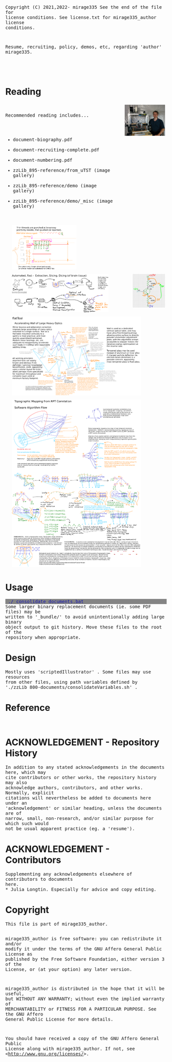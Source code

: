 <!-- scriptedIllustrator_markup_uk4uPhB663kVcygT0q 
#exit # scriptedIllustrator_markup_uk4uPhB663kVcygT0q 
# <html style="size: letter;"> <!-- scriptedIllustrator_markup_uk4uPhB663kVcygT0q
#!/usr/bin/env bash

# Dependencies.
# May need 'ubiquitous_bash.sh" in "$PATH".
# GNU Octave, Qalculate - usually dependency of 'calculator' scripts
# recode - usually dependency of 'markup documentation' scripts
# wkhtmltopdf - may be necessary for accurate conversion from HTML to PDF

# NOTICE: README !
# 
# 
# 
# NOTICE: README !

# CAUTION: As a user, you should have been provided a virtual machine or cloud services to run this script - 'ubiquitous bash' provides functions to ease the use of either and both. An SELinux, AppArmor, unprivileged ChRoot, or similar context may be acceptable as well. Routinely modifying, sharing, and running code, may otherwise put both users and organizations at possibly unnecessary risk.


# Copyright and related rights only waived via CC0 if all specified conditions are met.
# *) EITHER, a single file directly output from 'scriptedIllustrator' (which is GPLv3 licensed), OR, not otherwise claimed under other any copyright license.
# *) Is a documentation script including this message which also predominantly creates or represents markup (eg. 'scriptedIllustrator.sh', 'scriptedIllustrator.html', 'scriptedIllustrator.mediawiki.txt').
# *) NOT part of a program to compress, embed, and assemble, functions and other code (waiver does NOT apply to 'tinyCompiler_scriptedIllustrator.sh' ).

# To the extent possible, related software (ie. 'tinyCompiler_scriptedIllustrator.sh' from 'scriptedIllustrator') remains otherwise copyrighted (ie. GPLv3 license).
# Specifically, please do not use 'scriptedIllustrator' code to distribute unpublished proprietary means of creating 'current_internal_CompressedFunctions' .
# Specifically, please do not misconstrue this copyright waiver to negate any copyright claimed when such a documentation script is part of another project or another copyright notice is present (ie. 'otherwise claimed').

# 'For the avoidance of doubt, any information that you choose to store within your own copy' ... 'remains yours' ... 'using' ... 'to publish content doesn't change whatever rights you may have to that content.'
# Although this project has no relation to TiddlyWiki, as stated above, vaguely similar copyright principles are expected to apply. - https://tiddlywiki.com/static/License.html

#__README_uk4uPhB663kVcygT0q_README__


_document_collect() {
# NOTICE: COLLECT

# Not necessary. Warnings about 'command not found' to 'stderr' will be ignored by script pipelines.
#! type -p 'recode' > /dev/null 2>&1 && recode() { false; }


currentByte=8

RECODE_markup_html_pre_begin=$(_safeEcho "$markup_html_pre_begin" | recode ascii..html)


export current_lorem_ipsum='Lorem ipsum dolor sit amet, consectetur adipiscing elit, sed do eiusmod tempor incididunt ut labore et dolore magna aliqua. Ut enim ad minim veniam, quis nostrud exercitation ullamco laboris nisi ut aliquip ex ea commodo consequat. Duis aute irure dolor in reprehenderit in voluptate velit esse cillum dolore eu fugiat nulla pariatur. Excepteur sint occaecat cupidatat non proident, sunt in culpa qui officia deserunt mollit anim id est laborum.'


# NOTICE: COLLECT
}



_document_main() {
#a
#b
# NOTICE: DOCUMENT
#__HEADER_uk4uPhB663kVcygT0q_HEADER__
_t '
scriptedIllustrator_markup_uk4uPhB663kVcygT0q --><!-- # --><pre style="margin-top: 0px;margin-bottom: 0px;white-space: pre-wrap;">
Copyright (C) 2021,2022- mirage335
See the end of the file for license conditions.
See license.txt for mirage335_author license conditions.


Resume, recruiting, policy, demos, etc, regarding &#39;author&#39; 
mirage335.
<!-- # --></pre><!-- scriptedIllustrator_markup_uk4uPhB663kVcygT0q
'
_t '
scriptedIllustrator_markup_uk4uPhB663kVcygT0q --><!-- # --><pre style="margin-top: 0px;margin-bottom: 0px;white-space: pre-wrap;">


<!-- # --></pre><!-- scriptedIllustrator_markup_uk4uPhB663kVcygT0q
'
 '_heading1' 'Reading'
if false; then true; # -->
<!-- # --><h1>Reading</h1>
<!--
fi
 '_picture' 'zzLib_895-reference/demo/TazStiff_owner.jpg' '25%'
if false; then true; # -->
<!-- # --><img width="25%" src="zzLib_895-reference/demo/TazStiff_owner.jpg" style="float: right;margin: 0 0 0 15px;border: 5px solid transparent;">
<!--
fi
_t '
scriptedIllustrator_markup_uk4uPhB663kVcygT0q --><!-- # --><pre style="margin-top: 0px;margin-bottom: 0px;white-space: pre-wrap;">
Recommended reading includes...
* document-biography.pdf
* document-recruiting-complete.pdf
* document-numbering.pdf
* zzLib_895-reference/from_uTST (image gallery)
* zzLib_895-reference/demo (image gallery)
* zzLib_895-reference/demo/_misc (image gallery)
<!-- # --></pre><!-- scriptedIllustrator_markup_uk4uPhB663kVcygT0q
'
_r '
scriptedIllustrator_markup_uk4uPhB663kVcygT0q -->
<iframe src="./index.html" width=95% height=720></iframe>
<!-- scriptedIllustrator_markup_uk4uPhB663kVcygT0q
'
 '_image' 'zzLib_895-reference/from_uTST/neuralBits-zEXCERPTED-diagram-picture.png' '40%'
if false; then true; # -->
<!-- # --><img width="40%" src="zzLib_895-reference/from_uTST/neuralBits-zEXCERPTED-diagram-picture.png" style="margin: 0 0 0 15px;border: 5px solid transparent;">
<!--
fi
 '_image' 'zzLib_895-reference/from_uTST/sleeveDive-extraction.png' '60%'
if false; then true; # -->
<!-- # --><img width="60%" src="zzLib_895-reference/from_uTST/sleeveDive-extraction.png" style="margin: 0 0 0 15px;border: 5px solid transparent;">
<!--
fi
 '_picture' 'zzLib_895-reference/from_uTST/problemSolversGuide-amplifier-commonEmitter.png' '20%'
if false; then true; # -->
<!-- # --><img width="20%" src="zzLib_895-reference/from_uTST/problemSolversGuide-amplifier-commonEmitter.png" style="float: right;margin: 0 0 0 15px;border: 5px solid transparent;">
<!--
fi
 '_image' 'zzLib_895-reference/from_uTST/lithoDive-flatTool.png' '80%'
if false; then true; # -->
<!-- # --><img width="80%" src="zzLib_895-reference/from_uTST/lithoDive-flatTool.png" style="margin: 0 0 0 15px;border: 5px solid transparent;">
<!--
fi
 '_image' 'zzLib_895-reference/from_uTST/cognitionSplicer-topographicMapping.png' '80%'
if false; then true; # -->
<!-- # --><img width="80%" src="zzLib_895-reference/from_uTST/cognitionSplicer-topographicMapping.png" style="margin: 0 0 0 15px;border: 5px solid transparent;">
<!--
fi
 '_page'
if false; then true; # -->
<!-- # --><div style="page-break-before: always;margin: 0;padding: 0; border-width: 0px;"> </div>
<!--
fi
 '_heading1' 'Usage'
if false; then true; # -->
<!-- # --><h1>Usage</h1>
<!--
fi
 '_o' '_messagePlain_probe' './_consolidate_documents.bat'
if false; then true; # -->
<!-- # --><pre style="-webkit-print-color-adjust: exact;background-color:#848484;margin-top: 0px;margin-bottom: 0px;white-space: pre-wrap;">
<!-- # --><span style="color:#1818b2;background-color:#848484;"> ./_consolidate_documents.bat</span>
<!-- # --></pre>
<!--
fi
_t '
scriptedIllustrator_markup_uk4uPhB663kVcygT0q --><!-- # --><pre style="margin-top: 0px;margin-bottom: 0px;white-space: pre-wrap;">
Some larger binary replacement documents (ie. some PDF files) may be 
written to &#39;_bundle/&#39; to avoid unintentionally adding large binary 
object output to git history. Move these files to the root of the 
repository when appropriate.
<!-- # --></pre><!-- scriptedIllustrator_markup_uk4uPhB663kVcygT0q
'
 '_heading1' 'Design'
if false; then true; # -->
<!-- # --><h1>Design</h1>
<!--
fi
_t '
scriptedIllustrator_markup_uk4uPhB663kVcygT0q --><!-- # --><pre style="margin-top: 0px;margin-bottom: 0px;white-space: pre-wrap;">
Mostly uses &#39;scriptedIllustrator&#39; . Some files may use resources 
from other files, using path variables defined by 
&#39;./zzLib_800-documents/consolidateVariables.sh&#39; .
<!-- # --></pre><!-- scriptedIllustrator_markup_uk4uPhB663kVcygT0q
'
 '_heading1' 'Reference'
if false; then true; # -->
<!-- # --><h1>Reference</h1>
<!--
fi
_t '
scriptedIllustrator_markup_uk4uPhB663kVcygT0q --><!-- # --><pre style="margin-top: 0px;margin-bottom: 0px;white-space: pre-wrap;"> 
<!-- # --></pre><!-- scriptedIllustrator_markup_uk4uPhB663kVcygT0q
'
 '_heading1' 'ACKNOWLEDGEMENT - Repository History'
if false; then true; # -->
<!-- # --><h1>ACKNOWLEDGEMENT - Repository History</h1>
<!--
fi
_t '
scriptedIllustrator_markup_uk4uPhB663kVcygT0q --><!-- # --><pre style="margin-top: 0px;margin-bottom: 0px;white-space: pre-wrap;">
In addition to any stated acknowledgements in the documents here, which may 
cite contributors or other works, the repository history may also 
acknowledge authors, contributors, and other works. Normally, explicit 
citations will nevertheless be added to documents here under an 
&#39;acknowledgement&#39; or similar heading, unless the documents are of 
narrow, small, non-research, and/or similar purpose for which such would 
not be usual apparent practice (eg. a &#39;resume&#39;).
<!-- # --></pre><!-- scriptedIllustrator_markup_uk4uPhB663kVcygT0q
'
 '_heading1' 'ACKNOWLEDGEMENT - Contributors'
if false; then true; # -->
<!-- # --><h1>ACKNOWLEDGEMENT - Contributors</h1>
<!--
fi
_t '
scriptedIllustrator_markup_uk4uPhB663kVcygT0q --><!-- # --><pre style="margin-top: 0px;margin-bottom: 0px;white-space: pre-wrap;">
Supplementing any acknowledgements elsewhere of contributors to documents 
here.
* Julia Longtin. Especially for advice and copy editing.
<!-- # --></pre><!-- scriptedIllustrator_markup_uk4uPhB663kVcygT0q
'
 '_heading1' 'Copyright'
if false; then true; # -->
<!-- # --><h1>Copyright</h1>
<!--
fi
_t '
scriptedIllustrator_markup_uk4uPhB663kVcygT0q --><!-- # --><pre style="margin-top: 0px;margin-bottom: 0px;white-space: pre-wrap;">
This file is part of mirage335_author.

mirage335_author is free software: you can redistribute it and/or modify
it under the terms of the GNU Affero General Public License as published by
the Free Software Foundation, either version 3 of the License, or
(at your option) any later version.

mirage335_author is distributed in the hope that it will be useful,
but WITHOUT ANY WARRANTY; without even the implied warranty of
MERCHANTABILITY or FITNESS FOR A PARTICULAR PURPOSE.  See the
GNU Affero General Public License for more details.

You should have received a copy of the GNU Affero General Public License
along with mirage335_author.  If not, see 
&lt;http://www.gnu.org/licenses/&gt;.
<!-- # --></pre><!-- scriptedIllustrator_markup_uk4uPhB663kVcygT0q
'
_t '
scriptedIllustrator_markup_uk4uPhB663kVcygT0q --><!-- # --><pre style="margin-top: 0px;margin-bottom: 0px;white-space: pre-wrap;">


<!-- # --></pre><!-- scriptedIllustrator_markup_uk4uPhB663kVcygT0q
'



#__FOOTER_uk4uPhB663kVcygT0q_FOOTER__
# NOTICE: DOCUMENT
#y
#z
echo -e '\n\n'
}



# NOTICE: Overrides - new functions .


# NOTICE: Overrides - new functions .


#####Functions. Some may be from 'ubiquitous bash' .
#_compressedFunctions_uk4uPhB663kVcygT0q_compressedFunctions_uk4uPhB663kVcygT0q_compressedFunctions_uk4uPhB663kVcygT0q_compressedFunctions
current_internal_CompressedFunctions_bytes="12440"
current_internal_CompressedFunctions_cksum="1448096945"
current_internal_CompressedFunctions="
/Td6WFoAAATm1rRGAgAhARwAAAAQz1jM4cfzI/JdAC+ciKYksL89qRi90TdMvSwSEM6J8ipM2rR/Iqc/oYbShD5P+hKgz3ONSu7BhrUf8OSN4oZ8BL1e7m0JQ33pEQs007VTHA7nLczyIuWiilZSo+0zB132
DrV189uAlZ6oqD3MK7bjrSmuGreEaBOC+z5QkGUPIDVaXfJmDg73/A1Y9JqRKxtli7ZDurfX2t/Z3m6RV6ku3LwPHl2qt8/kbWEubRkY3Fl2VTTFWjQ8Z9qfpBK4YyV7fw3X3hcUmN6Fz+u2P8eCSl/fCnNX
HtvGeiwoJbZ3wje2iPvqVhHoy0BMVkEDcSqWo+znkV0BwqE45qLsZQ9IGG1CzglgciwcOU2fdsqKBFC5XA3WYFGg6uZ2q4mvn5jWR+FbeUz7YjupLAvLl7DE+daOBWzzyYeFrcMhDk1QeqOKpv41V0GTTqAm
Z7lRbPrhk3oRY/kBiQGZSfRuxTSmIc1zevrFy6JWcZkCJayU/wQ+XEKdvF51XHH+OYrSuhIxvk6G+Ce0sbTr3GBfVRQYdRpxeOs48xNaEfmBf6GZcWUMx5L3LA4cup19vL4O75JjKbnlJeYdoRCjtcPE7A8S
82KbKVXWm5n1ADflKsnTX3CVTSu7uS4pVXHlludUnC/0dCPIaO2WxpZTXETnBW0SD0f3HTs7UDEzwk7eMHnoe3xk/cdsh16yyG0jPOBLHEqULsotf/cimpgvkZlFxPNFKvrB2sVBDpjr393u8l5sSqQ9L5Vr
QgGi6nBnxhDESgC1fMuEusvr6Sli1rR/+c0ap1SksGpO2TEUmhLB2btBz2JAuC6RRnqPSeJB5e7Ye3lLZgz7qHahujxIhELZ6Ig37WMvcLn/BMoXxtrpqAx3WQEFwPU+GEqAYIYrxdNFO0vmXqIu7mijEGNN
3Kz52PfEP9wuiJegjzcwG1SjieemTZAy5HeBzXmyNh8NuIdpHzxX83tVQ6zn4W8eFh94YUkd8LPxqapxW9+5Ljru6KBXErt6eoQ1JzryMghYRXroIw6cezM5nO29ERbDgwMaWHM8HHSnsRVwOyHrn3h6dSYW
FRI5yIxuHcZpSxIl+Wcyy7l04D052ZLSwIr3bVXp4Wl8UN43ZjFk500/N03EAhnaDm33ejErcZzg3IyCf9KDULz2vjN1ZMLj0f8szC8Yd5LbbQJ0QaXtts9dioTUAtjmI2n0Nua2iP8U6I2yFW4q1flLmWgw
dwxuvholhSJhoQ1mvtYG9GHKOnerwBFiSgokDlXpGx/wWLEggdJzD83Gsc970UUKaPclxZq9t53+B7POZLqRi9MT1bN4M5xVNF9BpfIOMoXjjfCBdMsMg9KiWzl5MampEj+sO3zuoQacK51dsC8fF1kx/Ipo
T0+57cS1KCKaDzB3/U2HEY855HTDewfULt1Mox+DjNi+SoyNEej/2dvZj2k7gc6F2P4cYp0XlGset9wxtH8+3HkTBns+M9aR3+kzI/CW6vSnkHXti9l/usvJEofd55FM+ZveKRq4OmWB9Oq1ruDmZeB3ti5H
l9Be+OF5pyJ7O4nKeKvq36QuxgvvKFuWDH8YrEDrrLKvQA2ZwqPfB/Dx301jgKu2lHwCC5Cr6asX/Tjo71N7833otVOmbW18/ev2R0aUgZKsqzPZIqFX1x9DpRggWTuQOX49oKJA3lS+k80eCsgjWZ3NwHHB
JNS03KTfjGNYL21M5FopczHLlOKA3NfxtRVtvC3ptJwtqiQYiRhRFdiUmrckYzPNf/WZmL6FouTxTXHf/8KnqYdZ0a/shLqxbCEkIwYD7IZlBIXfZukhiP6kefFP2XGAvV7HC93XH3BC1oYnPQBRcKtLLn5C
zda+MyZGKU7AXhq1EleGh62Y/vDec7Bgz3UwJtR+8YBCdQ8/Xcf4mORqcw5ELeSC/sZESq/ZT4uHAWXlbxnvzRXvDJ58sFyghbkx9mNwpWRFrj39Hq3TTm9NkSX/ExPFblReiwO3+1d5czQOEU8JnpKwbXak
iZTSx0rJ6xz5YqpuDxrnSOA9Ti+KiK6yFVv5gZJsPa9opyNifSPEsLjaULtj3MT0jHSHlwYMPOm3ZU5anWZ9zLnlZDFk+5W9aVR/+HHjmTDgYiD/2lVhvyGFs0RFnIjj0W1Yrr0Qh7RR/STZo3Uj4PsS01jS
XFU1MAfvrY5cOFVq3gGq/BcYNU22RhC4TjfS9SLCd9Rrp8795lN2bSnGVKQ7eCrYdqYvCzLQ5RjV/jRfze8GD8XuJfOitXktggA4TGfdN2an12568jtS+q125ACbgQsG6KbDJ6HDEIk7PfdymVGeLNP58IfV
Ti9a8Wv3gxx1o9cP105zLp3eY+BXgXxpJpM0PwQ9C6SDYTYgWhLyJIL3s80HCWKRoNzfKE5+FpmuIodKb6nrgjQM2iMrkzD1grRPrIweqC2IvgUUp76cXjIWapPPJKoRAis9rOzsqZfOqwe4dCaJPjS7hodF
HOUHrNeKwCtOP73IH4yMLIWcTQkcR4cH2ycD+GoyrsM1KfK8rRf1sA2exEaj1gBbL2X90zTFijyIQp5ACcTa7g2erPu7xNzRNLL4lcAtRuduONBy7H3bokwhxUVT9XYKK6vxOsGBN9rqJ32dBCki2eznhSvG
YY7hDmldozOVzv70Ht4XupfIlhujDJ4CAVyp20SPKzFsyuI5O47AKB7bJ6KeNvsN3dn8PJFniSfpCxiksP4mSGD6c4fFUOKU1sqta3v8sgkEZIxqjtcEVkfWMvK6fVIb6z66P2kDSqBE++icHbYkIr+dczrx
6GLgOXvNFml1WJUyhpmyhkIJzZ/geu6ET9wonX4MZ/NEmC8jxUNFR/hfM+yH2sYL+1K4zI+kNhe0+iPdJYSpbxC3hOlYg5wsF0a72YOfikpkwp+2SdL5ItnyCkVTqMJVpDMSDppFsb1IcSm3oVLlTCOYpQxi
xNDpvrwfzm5INJXutfAgTnsuAAcaEIojAwo9N/+SBWcckzuXDR4OwDi3RV1muOvBjokJxIdAPtWJ+uNEVP0lXh+h0NtQ7ef04SfuYp9LQG1xMkglcvFZ44jp/L5G4NN4WnJJhKab539tSqdbMdDrRiLrsuC4
KjR5btxXS1fZMl/1Xv4pA2SSAavd2VCr1uFRicajnanO8cy48yJGoBNI2W+6In/H5QFwEGi2x7UwEGSFuBn4GlaAiNK7uZDg+hXZygCn03CgvwLsv8MlAfzwG4PVTud+3drmDH1VT1yj/KyUtTuOzC5kwkej
Plm+nWsvIllEV4RpSnA6qxpIM0pqtzYHJkIrk/avJj5RI/48SfDusDhiPCfuNHbuTXqP5Icg+Yy7Haw7JJpzFPHRxVHeNkeDda5D2/izDV9jfczVhajB7YI9W9kn8R56FgHKnNRRj5zE3APEx/Z1cNfZO9QE
w4/T2inDLxP/cS4uorgGK7SJ774XgChWl2DOeU935l13Zn1au8GEP79SKmiiTUuTLYNp9NE4Qszk4tMmoKHXAlV/FU1UzZ81lHdMQAJD5bPf0UYD6Xwm+AEWf2ZE38zLWp/AsFCUfR19vZSqc+exrFoEyoCe
PwMJTQ36wTcP39xZqZieI8gCRT7CmM5HQZr7yqhOsspirM7uQREOEtDrI263hGlL7BpuLLXRAmmtLxuaZmk8ZCONzADTvaZVzltbT+0UEOsnJg2oGb1NwQCZMiUiGZAAdGuUhmKDBm9puMYdNt/yld9tDIwv
oAPIHCv7i5rk5Sxj7f/TmPrNS9F/ijEjMvLhXrIhHyKXqATIhhx61wp4Jc9vECgih7fJjHH9E3IB5aJO83A2r6TwMIUAWVj0LwEZiHn6iwFoHU/rXn4dLtaJJVs6C/M7lsNIbiJokfN0sC8alQlNegzsu2RF
5ERNRi7E+g1pVyHwf06wpuqyadn+v+D+LgN7eeqOnZH3gvjuKeznOvCR9nCJi8aysblRejmLOLGuxFsxWyhLSveK+EQwJXluuxj9Kuh4RbCfzWzSGFG2dD5Vpn9zTND3/xtO8ZlK/oVn76f+CQd5HSCEHCOb
6xkPXLS9mISFXny2cSF7BjGETunl6gQCzVFWJLO4JOL97XneV209AFCHRRF3awzrjjyUtCpiClInBHidhgG9M4YZaFSqexkSpOujl6JxFLR8Jbvl3dY6haZWCyaoXCg+CLhCDauyh4pmzH3wbQCmuohvrLLL
LjjG+TkHd3nNj70i1Jd7lAy3pTR+tv+zKndeqKyzl+RIjjM6SWJrzpmpJiZlNlUqGRo/4ZeYIQTlYSPah/V+00rl4BdP2Wm7B7BbELIF6gyp7qpukhHG75lZj9yuf1u8OzIO9XP9uj/+zdm2TKVm3o1xW08m
RDcKl/Bj+FLxY1GN4bAEzZsBD5hdWG6DNuY1CHoMyjnY+aamd1sV08cprLjR/MxD3+0bnOloLzh6B0ciRdnd923890+QvN3abt+ua4zpgGVcmB2G8wpYIwuMtKt2OMo2h7Ks1uMR0JKIoUZ5vCrQWr3PXz6b
CeMkDLgwinXZw8TLmr3HssTw9pOSecL1hUsy8UamJV2dELhIMNJMEZjS4WlvsguDDgWy227yLnn5FdoOiD+FzC+btipX71/XoFqge0p9b5UjZE6qsCnAWMRDe7EkxRuLU9BxEnT1TnPzDfXab6pbkPOLMRLO
qUIjhZ+qV+uGL0iMBd/M1C38n4CRI5u0/nKEH2jXbnZ50/yzs+A9gukvIbWYG9FtC8uFy/vbi6qEmI0n/yIznG6b4Ycquu52q1eVNlRDmFMqCHxgEWY2JXXxqUiS6xPqRkgIALywOgpOXbMHi60MSnPalEoi
/SO2J2hJ0BQvOFf1h98hEeY4Ze37HIwkIjrl0EyWv7NWnK/pLrCuaG2N3sUgj4JRN+EuxfgEHldJDoztQCOiLJPLly/qzbyyWwN360TArX6a33X9qwoLBQyDWFpN/v6BqeqZYiVRJVF5fYfQDpxTc2rNI4Jv
CWlBXGlCYqaVYT8UVXouU3I3b84jtuN+PGS2BDxTfKB1G1Yqsjjg3SveC4Ag5W3Gis4xedIrW/XgmYnaabwvLu1aRvOG0mgN7I5DzGoBAMD+Wyrc1nuuAScUMeI8VvS9p3xnBIxDeyXxkWR8rc1ei9nmLH28
e166nScoF8JMOe06z07Sfo7aAXw2fBYPorOpyzhCUJXP4KrNHK2yzPTkFi9J7THv/QOaxp2R+1z/fEdSK8LywtCN6t7KKWcBEU9FJw4t3Hiw6MfC6RJiPay9w690f5KGOHz1AX+Tt9dwR8VwfO0udQPWYlNS
CW/T1r9ZozDXXBrqklTJHLyQ3BGp1jzDOhdQMfc6RmvqAClyUsMrMRCZ+d/2anJvCvBicRV/a0GlfOxlj5+odO6pdZdqr2Y5YIxrh/jhG8EMZO+mQ+Oy3il+VZjkjdaKro8XHjXAs0o94pBRd8Fyq2Z2dZ1A
sH9qkUwyqFnNkzvB6eRzJ2jEyy90++OfmRqGc4OBotYF8kk/xoACgha5ipVUhY725SQOseGK6vYHoSKbyoxAk474IB9Jybq67MPJOFIWo603952uUY+cDym8dnP9hfGjebFxo9NTPuCnQveCi+/18KDidVDa
c5PlI/mI671906ktEe/jPHLGbvmTLH0TuZfs9e2+e7DnEbL4sMLH0EawAcwSdFYVynKM9sXRhYoLIOo6xTZP0JP+6wHaPY6HhdvIeSqrBzve2iC2iqxw/5i40UAklR1NXgc+liyqQAa8CQbMjr9LzpHyW3LC
eUzju+UA2uztWZJEcovRH6xy0hQ7D90cXNA64GZFiPiO8nQcm/LVV0hhSxktaOic9Fet+M+MG+H197qzxdFbrlUkCZm4362CP+neBTqADkixjAMdR/f0hRh/oY+x8OZkL3DBeTSG8GzA8EjF5B9LTCRW6Y6j
vicPIIYcKhRRESizwPKwgZO3s5mXSb2txbGe/qwUFGggUcnKHII5ijnWXqk1o6wecO7elP03vPiqmEkzTRJJKsM0SQK5iW3yXS85SgHEBuVTM7sfP6TIi6aI6b179n1rJLCBl0XkvG7aJ64kqhlE4PewTD8Q
9DG1N2NT7nmfAEZIkMMk3k32a58cyJMs9i+uPlZYJR2D2l84WubKA/CibqaTtNdg5DvWLYXE/xVNFFLvkdDSWO3RUmIs9gNrStNAR8ARXOxiOZ9flf+G7U3QdkxlEgl5ZIxIP7ChqBexS1i8jVrHuFaDve7w
CSt9Uy/ZJsKVG9wkdgMpoaQ9ZOjqn2cjcRyrSoY0C2XT/65k9u+6Tq5DoMZSTfyDKOQwiFh2QVI6pxQsUnyCRh2WlXfVldBN7hI3kWb6Ru3P3mTgXDVBeaeeGdMlkeFxSB8xk/qgZxVSgX8VdqZgjXYNpyYP
bdMEWP/d4YMWU/O0lOCeToXae9/fwM9D3vRtCqKc4TCDlsW/88MXzW6tqyS3X1mvp78AUcoHbTBP1SVPBRzPZHr84rr4rezqxcjmDVrJ9UlTx2VXiD+uOBZmlSuJ5aN+sDdsQjRtc0HhgGRg9RB8VwLVxeMH
NYTWeRjp3pWC7Kf0O/77Zly3Ly6jEh/6dFepz5upP7/4904KerSSuVu4+kXqIxaoVpInCCJvNQWcvuWa+nxH6njSY/jceDbCaGtGNpm/04pLcBWEopiL5w7KSCMMtam+cWYe2L+uV9/pHwMEh//EOxj8bf3Q
AnQDXcM9mhM4ux68cDt+j1Z1omhb3W1o+0fqfgD7ZKVtxI+u1med8sLSaJB4fBLIn2ootKTPKjo7fEhc2D2DjmDnpYPYXhSQyrOWf8A1dnOfo8VWC3MrysYyw/5q4ugnhNKE1iySN6rN3DJheTHodPg4Hmxv
daL5KH5swtrTMJq7TvteizSACApEWKbarcQ9kVK0KDe8234dBCaANr3HznipXdiHDismXaTT33eJCENvoRDTf0kqOuaxvn/ISsLyhUW+PMx0O3zsHd4jUdaAbTR3B2dDxbv334SKYeDvwsMFA/9Cr3TL5mAU
xcuMQPCpQgk6ndAgtUZF4YVOCHq3/DFzW7InnoEni2mpvzbd01bbjulWbYhQ2bQnoOyt+7FZr8w5GAHJCE5laSFQRyLCN2JFtDIU7GWswGN3L9NjqqeLZq4VBqO+jkwrL2zsiVdCxOqLMNRXDfWq/IzJ755F
kFpDuKh5DHRM0R9QDBc7TUFxyMoZ9QgdNqxH5ZGOAP/zSlOh3qqI1n5BruhJYoywwSKmjlfWzdRhd4JXwPXRRabKL7EJteAXwdKoZgR56XEcXx1bmjAFZVkNDOUYlHvOjd95UcY1QrpCb0M7E4DWF64gCVKT
mhA1vBWadEpQBksHD4EgLcSlHxUPcWrGLAs//0YY4xl2nHvmsEOsHYkgxLTlCfe68h3yIJ2o1xmJm6O0J0P5tNHfdwMASq9jKgwJVFVO221DSXNHcs8ngyL+/ZocSmPSwbAa1HQT4oq86CDsJgOsi8Kk6pEb
6fpqMmPklOzfyPEEh93gj9EtEwJ6BCXh7J4qrXSzx/dF7puOXE9NK5h+ExToNmMli76RV3WIf0/Z0RhJ4hoLw/ztPzvbdbQl29i5tHrD8yXZC1fd2p/R3yT3kOF30VpFm+GOcgfUT9kjWffbdgoHAMbZVkTd
n+vjPCI7VYwFxwNFVBGU63daPTTTjSL0/UTx5reJV1aGw1I0IjkjqgMwTWA7q0VFJZL+dDPVJSl/kst4h8n3YVO1cGAAG24Aluqyc+HRvuqG0DNqBmM/yH0Nrm+lXhLXqPjsEPY2kjl1eelCXh7FBd3Bh06t
iFw3ll/aTJHFTwYc8scYboALH3OxRES8J7EoqCFPQ0C3EVn42kcBq1FvP1nzA6OKVid1QspNWwmtHEKniCMOtnWcngFdNAFAGZhvyqApihTKcWUJbYC/4LCiE8VXSfsU62/BpRlahZsev8t8GkxBwx4znUV9
x25cfdaNErYbxw4ucDzCPR6MPoWXhEWiQ7qGZ19tXCwro+iVpYO0c1HKbIgrrsUjgZQth+TcrdHRQzpjFauznPAis51YJ+3TgP712xrVRF8v6Xw8dbx+ostTAC2nzOKur8iPv940TktYcLNsjAd0nZ7kkRyQ
KRMXnals3aUjlDdDBzqBGXYeEgKJOixBzdOGbH1NdgpJa1fgG47EDI2a4zR5H1MHQr6Kavpm5cZtBBkHvmjXfzmnp+gXqVMNmYSxiUOBeWn8UJJAs7bKihXUmfkXJXB41UZfFpauLERF4yjG1/mELIyYnVYB
zzpHUWrf0PnEruaFNSqMpfN2B0D2McB0plqCKWMOYF+dqBe3uFSCU9SyXlk2/5aQrQSWqL9JpOrlCZfFs52Z1WGLKH9bjgnM5HHV6WOVpyuFQdZQ9XYtR+cQfDkEGKXwffgM/I6xg1XEFisYwkiivipZQlR5
NUpioKTnfp2KUo4ieCcO8Fp7pVoFdZHP4WqxM4rmxNuMvQcPAvQ728Fx1d5h5O2qVd1d3I3cZYH+/KwsXIJ3k9Qm17qI2WJ0oqmUwtxN59/D0L36vafolPuKG8+aVN+PiKb6HZpZKnQrzvV9djVsWbmlAwqr
cQdIJ9nm1UDylYzHaBxYqXgY9kWELExPQlPfupAbtismeZZzuJ2vyj6lTGact0gUOWeUPvS7VozYvvUBtmS9cRnVeC8yjuk7fhiDD7HJuuZT8IUwjlmYTgqY6+3pGzzt7aJOE+FgwSG6NXjxj0JnOD9UQpN7
R25cSizosHLZxUMnehXKm7EeHJ6tS/+OeyWFhjPC6uv4NMWcqkonfO+yuj/r16keQfR2iZenlyHWAkags1Sz5ecyFd0jyRziNkylBzZkxGPCxMX2/Ab9Yj3b6TRKvi5MJuMHZXGxNJnCnH2C9kdVLHU4Yf7O
crB4o9E5+nI5LItPx2hY2G1+GZsjxh7LczvrgQ5Der+85WwF3Dpo/EI7P+2MVfxY5H2G377PYyI/0701F2Iv9pM8EO4xLDBx6N/3a+UepwizjTXn8bGo2G2C67BrfNQvpytekOPULhGEGI5uOs8TvSYyICkD
SrsnYHZbq4sAXCfZ58GCoiA6vW9Gh4dN/IX+6cVQDREXnhMt4tLLLuiUlg/Of2SltTPrj2YtRf9cm72I5kacq8LK3269oNsKa21T2l4ImGrcl7m2/Qtl3UjUTbQAhvEKR1DkVSUZVg7CaYFvSQe+nYAm+qd3
zS98HqWrsoyIKH6kvI12FBvS43xqJ/ENBOZtXNjeWw+cml897oG1w0NX6lJYxLmjSFek6+r340fT2mE4IUOTvvm6+Q6XvrY/12LM5oVOkAHLTBJs5DawSjT7uOfes+wf6FLUzMA2kktBhO0iu8NbCQJHRHFK
I6VsgbazcAvjgoatDq0VS8rrp2jFJmXtm8+8NZxDtb34SFCBHrcdCwyXopU8udc1wB/2HKGF0z1mbpU7hOkAx27Mu3gNYy9ZI9Thg5XgPL73mh0vvi7HIPyMFKRYLi+eIoGSV2wbHokblz9PfI/gVsVlbnV5
ezFWKEBoMJFBvTpXqyzuKOoxmx9l9lw+e0eeTT6X1HiE/EQm+O2eHxXzThjFTua8diMhqlzqm+wZLZFuTNHu5E6suEDYhJ61CAUkZTAjxrnFvkkdij3UMg6rkt1YlC97Yx0pu8c0/sz2yRFcQwg1pfTfV4t0
xMgzBsnyyQ2NhdRWHIPUI14YP7nD3QyMD8v+bRSdreE+TAhp5Fztc9b6JVOrAINOw8JQTg+F5ABTk3eXs84WgqYp+4Q9uownnXwm5AVLSa9xRVcUU74xrBBc2xeOonGWMdlfCpy35TweLcXfR9MmxVYo0Wfi
Bp8HmaTqc15wotxR6PcTb5oXyAemMUqxpGauUcZB2+H32QSE5xcMYXLARLJrXB2tdz62y1O2+x45Sx0dfX0QJ92aLrFm5tRAOy3UINf1FcGncJiNrRPSqYQsQ0n69i/S2a2vBxZ+2mBGXU/KXDdCs+OR0E08
iULUZnw7ZJzS16clZ8FaHj+D8XAbSP+n3BUuuET6cCVdmEebqL4ZBGRMLYNsoyWBTgBZR2l9GZ7UDHE8CXcvfbi4hZo988g8saHAHu1qBvTvcC9nG4VnGzWDwXIwCJb21TuCnXXBQgyRlgSlPqhwxMK7Oi38
IH5HVBo9qh7ZiuBXRkJDDOP6ntURvA9IXNPNSS5C+5puw8L+QYG2MmheH59hQs9oMk5wwC/dCLWAX4fyOVAvzvKjuEeGn7tUANd7KyCendfDv2k7+6qkewgJCKc/B7QjpLgCDxNUNexXELI+H0JSfodAkERy
jgteK8X5UXVcaWMKdTVJUqh7hcoIXu+0JVnLjyJvNQg0fhqQ8y8Jdg6mgrdKjY1Pmd7sqB5d6f7NbE6rwsYHqKBunWZyDjdm1F6xv/8yEtwKx8JFnJYsNGXIMMjWQtW4wqwFC25sX+TDZ3C3uCukdzfk82P5
s3v8G6K4eD7XM5t2hN1IxHPrT0oQ+eysbvi1N7PDlmfEmKSkISU8AWtB+SRagp+usGlHld2ZlkvEdeQu6ReDALgHLtujL8rofd2Vr9Lgejq4Fo5x96CRI7YRoTUjvziLA/L0Ue3r8b+84Qs+odPk7qCQdILu
quPl7yyWu5/Dp4m0YLsfk96TjACmktli9HuH9FERaGwaLYFHoywCysYcynIRPEQfRWGM5BgjLsGRXVaLpu0GoJCwMKgP+ICCpN047T+zdYqQXL0LfciAT0RdHZwA1xjv1mWpf4RD78YEyoRm7SqJthfP656b
ghYfMQ9HTMHigNLfcMaHycQRHCRUYuuWYoofpkrSXnqPq964oIYW/lCEioWBQXcEoUWK8ab8YwxPKlGbVOzeAXfsq2XoJfkk9Kz9mqhRqjMiHIy4hjcAwpRgswvG9TPsBmnI57GWx1ZG6ugxWArKe9ws25Nc
E/+UJveAldFp2hA5m2isDA6YCCKX2FhZk8tj8XLnyePdr3fOB2j9JxZY6gYV9kEfWqX5SSHl+MYQ5DAtO2NL59gJfIakc1F5WK64vz7VWZ/TXw6ECMaix6dFYyhbK6AFgIbGyJVmTCMN+NOeLefVEISlHk4E
8c5PxjDpWBA2vDchV+KhwHsGO0W76m0bwXsC5Dq7gGBHwqnR44wFViLzmK2gHWjBItzAiqe0aODoJXf6BN6g/tz0zI0oLeu4HwYKwhLsBFfY88ioRE/Mj7tmJ0GRRYl5CTRhQ8E9qqP6l+9HoUCXLI0jnQJs
5YKDrvByloPby5G4/1FHJrZKySPS0Dmm13j1TwHIwy6CWsDC+9fp97rYKWt1ZVJE3nPcQaH78gaWPOoyj5WpQaxODsla/Moz/0JL/AQAvgE/MsxmHjno1sjMOikB/ytZrQubTXEPjdQ5rg6bR1blTdeZGC+M
o/Maesk8vtjAc+8X2dH39z7wPyNiE1/MeyMbvDJfwR984zeCsPbQQpkttxZv4x5+/YzZf2RysW3Hk4az4WyL6Lxe/1M9IvVhcWccqhO0lrLEJE4+9UF8tK1vNcNOMkauKiHEJBugeKbEsEl4Dp/v0KND7YwG
wAhCBtDnFGU3wDUa3r/ZaPlv0npPpThkBop/6+mhDu+SK3mGlC2U5Hz2pBu2gjEXXOZo+aSH8ISCsJQmh3EFFle6NrJ3einZPGtf51SZccGkcXta/oNvuDi9Ogom8SnshHqtRqOPcRQc4qIamX9Q5qy6ttFd
z4eRA1nP5+DAHn/E8CweBJuFU8bEhBroJW5Ik8yKMk5I1wNQB2tvVRgIm35Gqlf+ozieqQOcVwztIf86GP47nOw47AkTV66gVAXNCTueTOJUNHekc7OZ8a/5Zp+w1n3vwvXyukIwbjfD5uLEE2qQu0I4mAML
oBehE+saTbTTmLeZX98mx0VdwMIXI9ZmgWaObLxJvxJIAXffUIAuqzHszFU9WuJQMUqa+NZmyIEugJ55bJlghWfsZflSGaVeHT+Bwg7lJ8cKqzVFCc/P88jBymCPpaMbgihYYDkYjzB3F5Zo4ug9muFPd9In
hm6dPlGQoEFnMwNoRlfQmDC3xp260KIzTKIptq/TOrXgOvvUNdgzxhpHxVp1Y/6FYgBssrRhYG3ZZDle/dujTVSHQyTeM9VvsiQCOC9YKuTO9g4JLKi4tigOcUXwW3dHSAm5r7RTFveqPPpGYonz3v/lCbjh
Nf65IzoFDY7zt/IMXqBqxQ+3r3y+jl5ulhKoXO6ThaRmWGmgpSfFm2KZSNxfTvwLYYTtJO6Mzvle7PqSWYeA62uNTYoHsreZfX68JzvcCHcqmQcF+dfNyP8NFGWlVkg3IKSt1ufxEjYnRLkAAACMwIKPbav3
6gABjkj0jwcAd/lAI7HEZ/sCAAAAAARZWg=="
! echo "$current_internal_CompressedFunctions" | base64 -d | xz -d > /dev/null && exit 1
source <( echo "$current_internal_CompressedFunctions" | base64 -d | xz -d )
unset current_internal_CompressedFunctions ; unset current_internal_CompressedFunctions_cksum ; unset current_internal_CompressedFunctions_bytes
# https://github.com/mirage335/scriptedIllustrator
#_compressedFunctions_uk4uPhB663kVcygT0q_compressedFunctions_uk4uPhB663kVcygT0q_compressedFunctions_uk4uPhB663kVcygT0q_compressedFunctions
! _tiny_criticalDep && exit 1

# Special Global Variables
_tiny_set_strings


#####Import ( 'ubiquitous bash' ) .
# WARNING: Do NOT invoke complicated 'ubiquitous bash' functions directly (ie. call "ubiquitous_bash.sh" as a binary from PATH instead) .
# WARNING: If '--call' parameter is changed, 'trap' conflict may occur in some functions (ie. ( '_test_default' ) .
# Keeps "$scriptAbsoluteLocation" pointing to this script file (not 'ubiquitous_bash.sh' ), intentionally.
# Import of 'ubiquitous_bash.sh' intended ONLY to provide most recent 'message' and similar functions.
#_messagePlain_probe() { return; }
! type -p "ubiquitous_bash.sh" > /dev/null 2>&1 && exit 1
[[ "$ubiquitousBashID" != "uk4uPhB663kVcygT0q" ]] && exit 1
current_script_path=$(type -p "ubiquitous_bash.sh")
[[ ! -e "$current_script_path" ]] && exit 1
! ls -l "$current_script_path" 2>/dev/null | grep 'ubiquitous_bash.sh$' > /dev/null 2>&1 && exit 1
export importScriptLocation=$(_getScriptAbsoluteLocation)
export importScriptFolder=$(_getScriptAbsoluteFolder)
. "$current_script_path" --call
unset current_script_path
#_messagePlain_probe "$scriptAbsoluteLocation"
#exit 0



#a
#b
#c
#__HEADER-scriptCode_uk4uPhB663kVcygT0q_HEADER-scriptCode__
#1
#2
#3



#8
#9
#0
#__FOOTER-scriptCode_uk4uPhB663kVcygT0q_FOOTER-scriptCode__
#x
#y
#z

# NOTICE: Overrides ( 'ops.sh' equivalent ).

_default() {
	local current_deleteScriptLocal
	current_deleteScriptLocal="false"
	[[ ! -e "$scriptLocal" ]] && current_deleteScriptLocal="true"
	
	"$scriptAbsoluteLocation" DOCUMENT > "$scriptAbsoluteLocation".out.txt
	
	_scribble_html_presentation "$@"
	_scribble_markdown "$@"
	_scribble_html "$@"
	_scribble_pdf "$@"
	
	local currentScriptBasename
	currentScriptBasename=$(basename "$scriptAbsoluteLocation" | sed 's/\.[^.]*$//')
	"$scriptAbsoluteFolder"/"$currentScriptBasename".html _test
	
	[[ "$current_deleteScriptLocal" == "true" ]] && rmdir "$scriptLocal"
}

# NOTICE: Overrides ( 'ops.sh' equivalent ).


_test() {
	"$scriptAbsoluteLocation" _test_default "$@"
}

if ! [[ "$1" == '_'* ]] && [[ "$1" == 'DOCUMENT' ]]
then
	_document_collect
	_document_main
fi

! [[ "$1" == '_'* ]] && [[ "$1" == 'DOCUMENT' ]] && exit 0
if [[ "$1" == '_'* ]]
then
	"$@"
	exit "$?"
fi



_default "$@"






exit 0
# Append base64 encoded attachment file here.
__ATTACHMENT_uk4uPhB663kVcygT0q_ATTACHMENT__


filename.html # scriptedIllustrator_markup_uk4uPhB663kVcygT0q --> </html>
